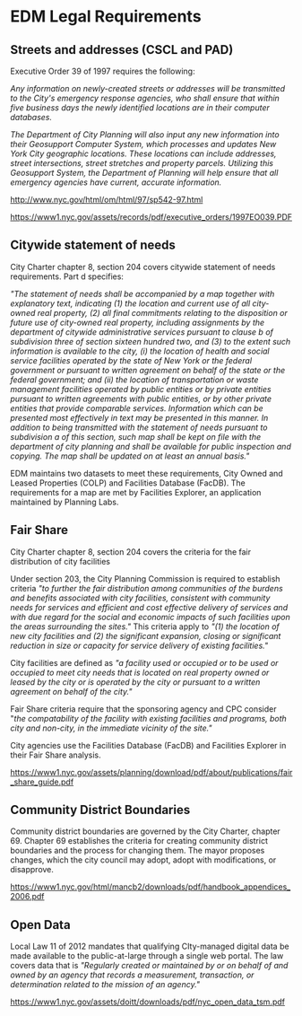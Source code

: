# **EDM Legal Requirements**

## Streets and addresses (CSCL and PAD)
Executive Order 39 of 1997 requires the following:

_Any information on newly-created streets or addresses will be transmitted to the City's emergency response agencies, who shall ensure that within five business days the newly identified locations are in their computer databases._

_The Department of City Planning will also input any new information into their Geosupport Computer System, which processes and updates New York City geographic locations. These locations can include addresses, street intersections, street stretches and property parcels. Utilizing this Geosupport System, the Department of Planning will help ensure that all emergency agencies have current, accurate information._

http://www.nyc.gov/html/om/html/97/sp542-97.html

https://www1.nyc.gov/assets/records/pdf/executive_orders/1997EO039.PDF

## Citywide statement of needs 
City Charter chapter 8, section 204 covers citywide statement of needs requirements. Part d specifies:

_"The statement of needs shall be accompanied by a map together with explanatory text, indicating (1) the location and current use of all city-owned real property, (2) all final commitments relating to the disposition or future use of city-owned real property, including assignments by the department of citywide administrative services pursuant to clause b of subdivision three of section sixteen hundred two, and (3) to the extent such information is available to the city, (i) the location of health and social service facilities operated by the state of New York or the federal government or pursuant to written agreement on behalf of the state or the federal government; and (ii) the location of transportation or waste management facilities operated by public entities or by private entities pursuant to written agreements with public entities, or by other private entities that provide comparable services. Information which can be presented most effectively in text may be presented in this manner. In addition to being transmitted with the statement of needs pursuant to subdivision a of this section, such map shall be kept on file with the department of city planning and shall be available for public inspection and copying. The map shall be updated on at least an annual basis."_

EDM maintains two datasets to meet these requirements, City Owned and Leased Properties (COLP) and Facilities Database (FacDB). The requirements for a map are met by Facilities Explorer, an application maintained by Planning Labs.

## Fair Share 
City Charter chapter 8, section 204 covers the criteria for the fair distribution of city facilities

Under section 203, the City Planning Commission is required to establish criteria _"to further the fair distribution among communities of the burdens and benefits associated with city facilities, consistent with community needs for services and efficient and cost effective delivery of services and with due regard for the social and economic impacts of such facilities upon the areas surrounding the sites."_ This criteria apply to _"(1) the location of new city facilities and (2) the significant expansion, closing or significant reduction in size or capacity for service delivery of existing facilities."_

City facilities are defined as _"a facility used or occupied or to be used or occupied to meet city needs that is located on real property owned or leased by the city or is operated by the city or pursuant to a written agreement on behalf of the city."_

Fair Share criteria require that the sponsoring agency and CPC consider "_the compatability of the facility with existing facilities and programs, both city and non-city, in the immediate vicinity of the site."_

City agencies use the Facilities Database (FacDB) and Facilities Explorer in their Fair Share analysis.

https://www1.nyc.gov/assets/planning/download/pdf/about/publications/fair_share_guide.pdf

## Community District Boundaries
Community district boundaries are governed by the City Charter, chapter 69. Chapter 69 establishes the criteria for creating community district boundaries and the process for changing them. The mayor proposes changes, which the city council may adopt, adopt with modifications, or disapprove.

https://www1.nyc.gov/html/mancb2/downloads/pdf/handbook_appendices_2006.pdf

## Open Data
Local Law 11 of 2012 mandates that qualifying CIty-managed digital data be made available to the public-at-large through a single web portal. The law covers data that is _"Regularly created or maintained by or on behalf of and owned by an agency that records a measurement, transaction, or determination related to the mission of an agency."_

https://www1.nyc.gov/assets/doitt/downloads/pdf/nyc_open_data_tsm.pdf
